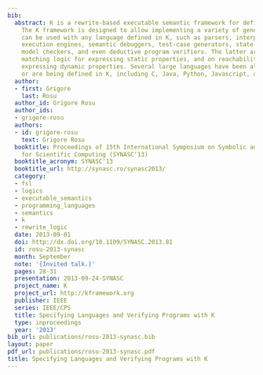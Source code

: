 ```yaml
---
bib:
  abstract: K is a rewrite-based executable semantic framework for defining languages.
    The K framework is designed to allow implementing a variety of generic tools that
    can be used with any language defined in K, such as parsers, interpreters, symbolic
    execution engines, semantic debuggers, test-case generators, state-space explorers,
    model checkers, and even deductive program verifiers. The latter are based on
    matching logic for expressing static properties, and on reachability logic for
    expressing dynamic properties. Several large languages have been already defined
    or are being defined in K, including C, Java, Python, Javascript, and LLVM.
  author:
  - first: Grigore
    last: Rosu
  author_id: Grigore Rosu
  author_ids:
  - grigore-rosu
  authors:
  - id: grigore-rosu
    text: Grigore Rosu
  booktitle: Proceedings of 15th International Symposium on Symbolic and Numeric Algorithms
    for Scientific Computing (SYNASC'13)
  booktitle_acronym: SYNASC'13
  booktitle_url: http://synasc.ro/synasc2013/
  category:
  - fsl
  - logics
  - executable_semantics
  - programming_languages
  - semantics
  - k
  - rewrite_logic
  date: 2013-09-01
  doi: http://dx.doi.org/10.1109/SYNASC.2013.81
  id: rosu-2013-synasc
  month: September
  note: '{Invited talk.}'
  pages: 28-31
  presentation: 2013-09-24-SYNASC
  project_name: K
  project_url: http://kframework.org
  publisher: IEEE
  series: IEEE/CPS
  title: Specifying Languages and Verifying Programs with K
  type: inproceedings
  year: '2013'
bib_url: publications/rosu-2013-synasc.bib
layout: paper
pdf_url: publications/rosu-2013-synasc.pdf
title: Specifying Languages and Verifying Programs with K
---
```

